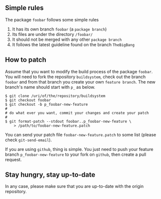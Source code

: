 ## Simple rules

The package `foobar` follows some simple rules

1. It has its own branch `foobar` (a `package branch`)
2. Its files are under the directory `/foobar/`
3. It should not be merged with any other `package branch`
4. It follows the latest guideline found on the branch `TheBigBang`

## How to patch

Assume that you want to modify the build process of the package `foobar`.
You will need to fork the repository `buildsystem`, check out the branch
`foobar` and from that branch you create your own `feature branch`.
The new branch's name should start with `p_` as below.

````
$ git clone /uri/of/the/repository/buildsystem
$ git checkout foobar
$ git checkout -b p_foobar-new-feature
#
# do what ever you want, commit your changes and create your patch
#
$ git format-patch --stdout foobar..p_foobar-new-feature \
    > /path/to/foobar-new-feature.patch
````

You can send your patch file `foobar-new-feature.patch` to some list
(please check `git-send-email`).

If you are using `github`, thing is simple. You just need to push your
feature branch `p_foobar-new-feature` to your fork on `github`, then
create a pull request.

## Stay hungry, stay up-to-date

In any case, please make sure that you are up-to-date with the origin
repository.
